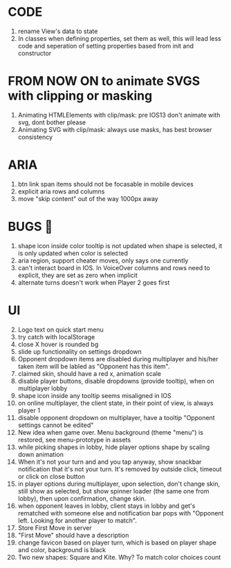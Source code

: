 # CODE

1. rename View's data to state
2. In classes when defining properties, set them as well, this will lead less code and seperation of setting properties based from init and constructor

# FROM NOW ON to animate SVGS with clipping or masking

1. Animating HTMLElements with clip/mask: pre IOS13 don't animate with svg, dont bother please
2. Animating SVG with clip/mask: always use masks, has best browser consistency

# ARIA

1. btn link span items should not be focasable in mobile devices
2. explicit aria rows and columns
3. move "skip content" out of the way 1000px away

# BUGS 🐛

1. shape icon inside color tooltip is not updated when shape is selected, it is only updated when color is selected
2. aria region, support cheater moves, only says one currently
3. can't interact board in IOS. In VoiceOver columns and rows need to explicit, they are set as zero when implicit
4. alternate turns doesn't work when Player 2 goes first

# UI

2. Logo text on quick start menu
3. try catch with localStorage
4. close X hover is rounded bg
5. slide up functionality on settings dropdown
6. Opponent dropdown items are disabled during multiplayer and his/her taken item will be labled as "Opponent has this item".
7. claimed skin, should have a red x, animation scale
8. disable player buttons, disable dropdowns (provide tooltip), when on multiplayer lobby
9. shape icon inside any tooltip seems misaligned in IOS
10. on online multiplayer, the client state, in their point of view, is always player 1
11. disable opponent dropdown on multiplayer, have a tooltip "Opponent settings cannot be edited"
12. New idea when game over. Menu background (theme "menu") is restored, see menu-prototype in assets
13. while picking shapes in lobby, hide player options shape by scaling down animation
14. When it's not your turn and and you tap anyway, show snackbar notification that it's not your turn. It's removed by outside click, timeout or click on close button
15. in player options during multiplayer, upon selection, don't change skin, still show as selected, but show spinner loader (the same one from lobby), then upon confirmation, change skin.
16. when opponent leaves in lobby, client stays in lobby and get's rematched with someone else and notification bar pops with "Opponent left. Looking for another player to match".
17. Store First Move in server
18. "First Move" should have a description
19. change favicon based on player turn, which is based on player shape and color, background is black
20. Two new shapes: Square and Kite. Why? To match color choices count
